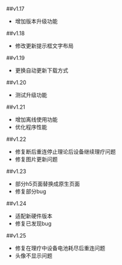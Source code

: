 ##v1.17
- 增加版本升级功能

##v1.18
- 修改更新提示框文字布局

##v1.19
- 更换自动更新下载方式

##v1.20
- 测试升级功能

##v1.21
- 增加离线使用功能
- 优化程序性能

##v1.22
- 修复断后重连停止理论后设备继续理疗问题
- 修复图片更新问题

##v1.23
- 部分h5页面替换成原生页面
- 修复部分bug

##v1.24
- 适配新硬件版本
- 修复已发现bug

##v1.25
- 修复在理疗中设备电池耗尽后重连问题
- 头像不显示问题